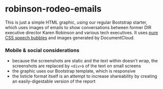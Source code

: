 # robinson-rodeo-emails
This is just a simple HTML graphic, using our regular Bootstrap starter, which uses images of emails to show conversations between former DIR executive director Karen Robinson and various tech executives. It uses [pure CSS speech bubbles](http://nicolasgallagher.com/pure-css-speech-bubbles/demo/) and images generated by DocumentCloud.

### Mobile & social considerations
- because the screenshots are static and the text within doesn't wrap, the screenshots are replaced by `<div>`s of the text on small screens
- the graphic uses our Bootstrap template, which is responsive
- the listicle format itself is an attempt to increase shareability by creating an easily-digestable version of the report
